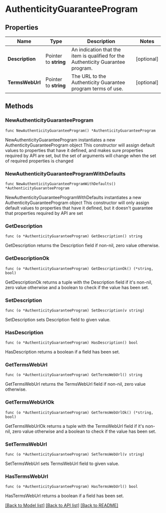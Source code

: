 # AuthenticityGuaranteeProgram

## Properties

Name | Type | Description | Notes
------------ | ------------- | ------------- | -------------
**Description** | Pointer to **string** | An indication that the item is qualified for the Authenticity Guarantee program. | [optional] 
**TermsWebUrl** | Pointer to **string** | The URL to the Authenticity Guarantee program terms of use. | [optional] 

## Methods

### NewAuthenticityGuaranteeProgram

`func NewAuthenticityGuaranteeProgram() *AuthenticityGuaranteeProgram`

NewAuthenticityGuaranteeProgram instantiates a new AuthenticityGuaranteeProgram object
This constructor will assign default values to properties that have it defined,
and makes sure properties required by API are set, but the set of arguments
will change when the set of required properties is changed

### NewAuthenticityGuaranteeProgramWithDefaults

`func NewAuthenticityGuaranteeProgramWithDefaults() *AuthenticityGuaranteeProgram`

NewAuthenticityGuaranteeProgramWithDefaults instantiates a new AuthenticityGuaranteeProgram object
This constructor will only assign default values to properties that have it defined,
but it doesn't guarantee that properties required by API are set

### GetDescription

`func (o *AuthenticityGuaranteeProgram) GetDescription() string`

GetDescription returns the Description field if non-nil, zero value otherwise.

### GetDescriptionOk

`func (o *AuthenticityGuaranteeProgram) GetDescriptionOk() (*string, bool)`

GetDescriptionOk returns a tuple with the Description field if it's non-nil, zero value otherwise
and a boolean to check if the value has been set.

### SetDescription

`func (o *AuthenticityGuaranteeProgram) SetDescription(v string)`

SetDescription sets Description field to given value.

### HasDescription

`func (o *AuthenticityGuaranteeProgram) HasDescription() bool`

HasDescription returns a boolean if a field has been set.

### GetTermsWebUrl

`func (o *AuthenticityGuaranteeProgram) GetTermsWebUrl() string`

GetTermsWebUrl returns the TermsWebUrl field if non-nil, zero value otherwise.

### GetTermsWebUrlOk

`func (o *AuthenticityGuaranteeProgram) GetTermsWebUrlOk() (*string, bool)`

GetTermsWebUrlOk returns a tuple with the TermsWebUrl field if it's non-nil, zero value otherwise
and a boolean to check if the value has been set.

### SetTermsWebUrl

`func (o *AuthenticityGuaranteeProgram) SetTermsWebUrl(v string)`

SetTermsWebUrl sets TermsWebUrl field to given value.

### HasTermsWebUrl

`func (o *AuthenticityGuaranteeProgram) HasTermsWebUrl() bool`

HasTermsWebUrl returns a boolean if a field has been set.


[[Back to Model list]](../README.md#documentation-for-models) [[Back to API list]](../README.md#documentation-for-api-endpoints) [[Back to README]](../README.md)


